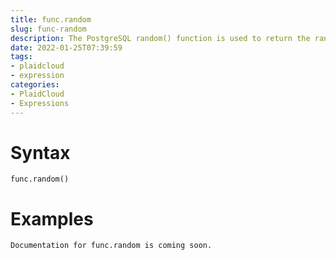 ```yaml
---
title: func.random
slug: func-random
description: The PostgreSQL random() function is used to return the random value between 0 and 1.
date: 2022-01-25T07:39:59
tags:
- plaidcloud
- expression
categories:
- PlaidCloud
- Expressions
---
```



# Syntax



```
func.random()
```


# Examples



```
Documentation for func.random is coming soon.
```
